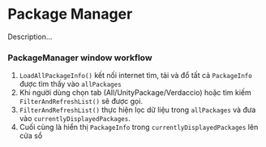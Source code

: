 # Package Manager

Description...

### PackageManager window workflow
1. `LoadAllPackageInfo()` kết nối internet tìm, tải và đổ tất cả `PackageInfo` được tìm thấy vào `allPackages`
2. Khi người dùng chọn tab (All/UnityPackage/Verdaccio) hoặc tìm kiếm `FilterAndRefreshList()` sẽ được gọi.
3. `FilterAndRefreshList()` thực hiện lọc dữ liệu trong `allPackages` và đưa vào `currentlyDisplayedPackages`.
4. Cuối cùng là hiển thị `PackageInfo` trong `currentlyDisplayedPackages` lên cửa sổ